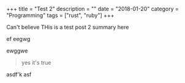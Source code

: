 +++
title = "Test 2"
description = ""
date = "2018-01-20"
category = "Programming"
tags = ["rust", "ruby"]
+++


Can't believe
THis is a test post 2 summary here


<!-- more -->

ef
eegwg

ewggwe

> yes it's true

asdf'k
asf
